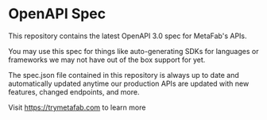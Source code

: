# OpenAPI Spec

This repository contains the latest OpenAPI 3.0 spec for MetaFab's APIs.

You may use this spec for things like auto-generating SDKs for languages or frameworks we may not have out of the box support for yet.

The spec.json file contained in this repository is always up to date and automatically updated anytime our production APIs are updated with new features, changed endpoints, and more.

Visit https://trymetafab.com to learn more
